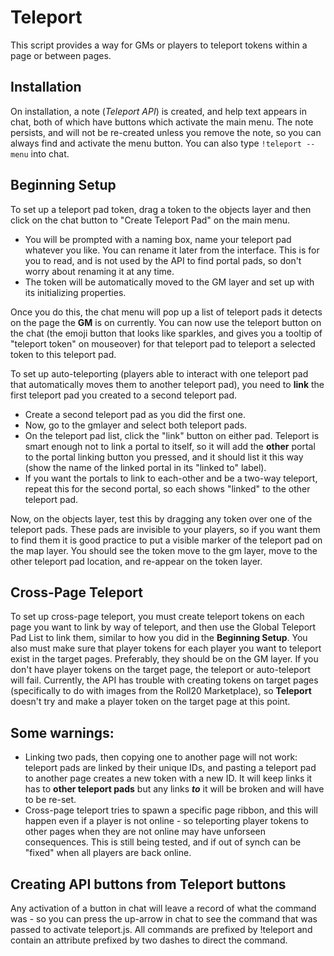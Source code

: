 # Teleport

This script provides a way for GMs or players to teleport tokens within a page or between pages.

## Installation

On installation, a note (*Teleport API*) is created, and help text appears in chat, both of which have buttons which activate the main menu. The note persists, and will not be re-created unless you remove the note, so you can always find and activate the menu button. You can also type ```!teleport --menu``` into chat. 

## Beginning Setup

To set up a teleport pad token, drag a token to the objects layer and then click on the chat button to "Create Teleport Pad" on the main menu. 

* You will be prompted with a naming box, name your teleport pad whatever you like. You can rename it later from the interface. This is for you to read, and is not used by the API to find portal pads, so don't worry about renaming it at any time. 
* The token will be automatically moved to the GM layer and set up with its initializing properties.

Once you do this, the chat menu will pop up a list of teleport pads it detects on the page the **GM** is on currently. You can now use the teleport button on the chat (the emoji button that looks like sparkles, and gives you a tooltip of "teleport token" on mouseover) for that teleport pad to teleport a selected token to this teleport pad. 

To set up auto-teleporting (players able to interact with one teleport pad that automatically moves them to another teleport pad), you need to **link** the first teleport pad you created to a second teleport pad. 

* Create a second teleport pad as you did the first one. 
* Now, go to the gmlayer and select both teleport pads. 
* On the teleport pad list, click the "link" button on either pad. Teleport is smart enough not to link a portal to itself, so it will add the **other** portal to the portal linking button you pressed, and it should list it this way (show the name of the linked portal in its "linked to" label).
* If you want the portals to link to each-other and be a two-way teleport, repeat this for the second portal, so each shows "linked" to the other teleport pad.

Now, on the objects layer, test this by dragging any token over one of the teleport pads. These pads are invisible to your players, so if you want them to find them it is good practice to put a visible marker of the teleport pad on the map layer. You should see the token move to the gm layer, move to the other teleport pad location, and re-appear on the token layer.

## Cross-Page Teleport

To set up cross-page teleport, you must create teleport tokens on each page you want to link by way of teleport, and then use the Global Teleport Pad List to link them, similar to how you did in the **Beginning Setup**. You also must make sure that player tokens for each player you want to teleport exist in the target pages. Preferably, they should be on the GM layer. If you don't have player tokens on the target page, the teleport or auto-teleport will fail. Currently, the API has trouble with creating tokens on target pages (specifically to do with images from the Roll20 Marketplace), so **Teleport** doesn't try and make a player token on the target page at this point.

## Some warnings:

* Linking two pads, then copying one to another page will not work: teleport pads are linked by their unique IDs, and pasting a teleport pad to another page creates a new token with a new ID. It will keep links it has to **other teleport pads** but any links ***to*** it will be broken and will have to be re-set.
* Cross-page teleport tries to spawn a specific page ribbon, and this will happen even if a player is not online - so teleporting player tokens to other pages when they are not online may have unforseen consequences. This is still being tested, and if out of synch can be "fixed" when all players are back online. 

## Creating API buttons from Teleport buttons

Any activation of a button in chat will leave a record of what the command was - so you can press the up-arrow in chat to see the command that was passed to activate teleport.js. All commands are prefixed by !teleport and contain an attribute prefixed by two dashes to direct the command.
